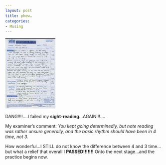 ```yaml
---
layout: post
title: phew…
categories:
- Musing
---
```



![](/img/prac6.jpg)

DANG!!!!....I failed my **sight-reading**…AGAIN!!!....

My examiner’s comment: _You kept going determinedly, but note reading was rather unsure generally, and the basic rhythm should have been in 4 time, not 3._

How wonderful…I STILL do not know the difference between 4 and 3 time…but what a relief that overall I **PASSED!!!!!!!** Onto the next stage…and the practice begins now.
